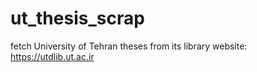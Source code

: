 # ut_thesis_scrap

fetch University of Tehran theses from its library website:
https://utdlib.ut.ac.ir
